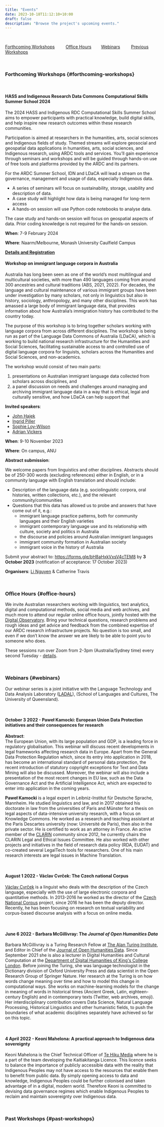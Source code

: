 ```yaml
---
title: "Events"
date: 2023-10-18T11:12:10+10:00
draft: false
description: "Browse the project's upcoming events."
---
```


<br>

[Forthcoming Workshops](#forthcoming-workshops) &emsp;&emsp;
[Office Hours](#office-hours)&emsp;&emsp;
[Webinars](#webinars) &emsp;&emsp;
[Previous Workshops](#previous-workshops)

<br>

### Forthcoming Workshops {#forthcoming-workshops}

<br>

#### HASS and Indigenous Research Data Commons Computational Skills Summer School 2024

The 2024 HASS and Indigenous RDC Computational Skills Summer School aims to empower participants with practical knowledge, build digital skills, and help inspire new research outcomes within these research communities.

Participation is aimed at researchers in the humanities, arts, social sciences and Indigenous fields of study. Themed streams will explore geosocial and geospatial data applications in humanities, arts, social sciences, and Indigenous research, using ARDC tools and services. You’ll gain experience through seminars and workshops and will be guided through hands-on use of free tools and platforms provided by the ARDC and its partners.

For the ARDC Summer School, IDN and LDaCA will lead a stream on the governance, management and usage of data, especially Indigenous data.

- A series of seminars will focus on sustainability, storage, usability and description of data.
- A case study will highlight how data is being managed for long-term access
- A hands-on session will use Python code notebooks to analyse data.

The case study and hands-on session will focus on geospatial aspects of data. Prior coding knowledge is not required for the hands-on session.

**When**: 7-9 February 2024

**Where**: Naarm/Melbourne, Monash University Caulfield Campus

**[Details and Registration](https://www.eventbrite.com.au/e/hass-and-indigenous-rdc-summer-school-tickets-753040463297)**

#### Workshop on immigrant language corpora in Australia

Australia has long been seen as one of the world’s most multilingual and multicultural societies, with more than 490 languages coming from around 300 ancestries and cultural traditions (ABS, 2021, 2022). For decades, the language and cultural maintenance of various immigrant groups have been under investigation by many scholars, not only in linguistics but also in history, sociology, anthropology, and many other disciplines. This work has amassed a large body of immigrant language data, that provides information about how Australia’s immigration history has contributed to the country today.

The purpose of this workshop is to bring together scholars working with language corpora from across different disciplines. The workshop is being run as part of the Language Data Commons of Australia (LDaCA), which is working to build national research infrastructure for the Humanities and Social Sciences, facilitating sustainable access to and controlled use of digital language corpora for linguists, scholars across the Humanities and Social Sciences, and non-academics.

The workshop would consist of two main parts:

1. presentations on Australian immigrant language data collected from scholars across disciplines, and
2. a panel discussion on needs and challenges around managing and archiving immigrant language data in a way that is ethical, legal and culturally sensitive, and how LDaCA can help support that

**Invited speakers**:

- [John Hajek](https://findanexpert.unimelb.edu.au/profile/13831-john-hajek)
- [Ingrid Piller](https://researchers.mq.edu.au/en/persons/ingrid-piller)
- [Sophie Loy-Wilson](https://www.sydney.edu.au/arts/about/our-people/academic-staff/sophie-loy-wilson.html)
- [Adrian Vickers](https://www.sydney.edu.au/arts/about/our-people/academic-staff/adrian-vickers.html)

**When**: 9-10 November 2023

**Where**: On campus, ANU

**Abstract submission**:

We welcome papers from linguistics and other disciplines. Abstracts should be of 250-300 words (excluding references) either in English, or in a community language with English translation and should include:

- Description of the language data (e.g. sociolinguistic corpora, oral histories, written collections, etc.), and the relevant community/communities
- Questions that this data has allowed us to probe and answers that have come out of it, e.g.:
  - immigrant language practice patterns, both for community languages and their English varieties
  - immigrant contemporary language use and its relationship with culture, society and politics in Australia
  - the discourse and policies around Australian immigrant languages
  - immigrant community formation in Australian society
  - immigrant voice in the history of Australia

Submit your abstract to: https://forms.gle/bH8aHxkVxsV4cTEM8 by **3 October 2023** (notification of acceptance: 17 October 2023)

**Organisers**: [Li Nguyen](mailto:li.nguyen@anu.edu.au) & Catherine Travis

<br>

### Office Hours {#office-hours}

We invite Australian researchers working with linguistics, text analytics, digital and computational methods, social media and web archives, and much more to attend our regular online office hours, jointly hosted with the [Digital Observatory](https://research.qut.edu.au/digitalobservatory/). Bring your technical questions, research problems and rough ideas and get advice and feedback from the combined expertise of our ARDC research infrastructure projects. No question is too small, and even if we don’t know the answer we are likely to be able to point you to someone who does.

These sessions run over Zoom from 2-3pm (Australia/Sydney time) every second Tuesday - [details](https://research.qut.edu.au/digitalobservatory/office-hours/).

<br>

### Webinars {#webinars}

Our webinar series is a joint initiative with the Language Technology and Data Analysis Laboratory ([LADAL](https://slcladal.github.io/index.html)), (School of Languages and Cultures, The University of Queensland).

<br>

#### October 3 2022 - Paweł Kamocki: European Union Data Protection initiatives and their consequences for research

**Abstract**:<br>
The European Union, with its large population and GDP, is a leading force in regulatory globalisation. This webinar will discuss recent developments in legal frameworks affecting research data in Europe. Apart from the General Data Protection Regulation which, since its entry into application in 2018, has become an international standard of personal data protection, the recent introduction of statutory copyright exceptions for Text and Data Mining will also be discussed. Moreover, the webinar will also include a presentation of the most recent changes in EU law, such as the Data Governance Act and the Artificial Intelligence Act, which are expected to enter into application in the coming years.

**Paweł Kamocki** is a legal expert in Leibniz-Institut für Deutsche Sprache, Mannheim. He studied linguistics and law, and in 2017 obtained his doctorate in law from the universities of Paris and Münster for a thesis on legal aspects of data-intensive university research, with a focus on Knowledge Commons. He worked as a research and teaching assistant at the Paris Descartes university (now: Université de Paris), then also in the private sector. He is certified to work as an attorney in France. An active member of the [CLARIN](https://www.clarin.eu/) community since 2012, he currently chairs the CLARIN Legal and Ethical Issues Committee. He also worked with other projects and initiatives in the field of research data policy (RDA, EUDAT) and co-created several LegalTech tools for researchers. One of his main research interests are legal issues in Machine Translation.

<br>

#### August 1 2022 - Václav Cvrček: The Czech national Corpus

[Václav Cvrček](https://ucnk.ff.cuni.cz/en/institute/people/vaclav-cvrcek-2/) is a linguist who deals with the description of the Czech language, especially with the use of large electronic corpora and quantitative methods. In 2013-2016 he worked as the director of the [Czech National Corpus](https://ucnk.ff.cuni.cz/en/) project, since 2016 he has been the deputy director. Recently, he has been focusing on research on textual variability and corpus-based discourse analysis with a focus on online media.

<br>

#### June 6 2022 - Barbara McGillivray: The _Journal of Open Humanities Data_

Barbara McGillivray is a Turing Research Fellow at [The Alan Turing Institute](https://www.turing.ac.uk/), and Editor in Chief of the [Journal of Open Humanities Data](https://openhumanitiesdata.metajnl.com/). Since September 2021 she is also a lecturer in Digital Humanities and Cultural Computation at the [Department of Digital Humanities of King's College London](https://www.kcl.ac.uk/ddh). Before joining the Turing, she was language technologist in the Dictionary division of Oxford University Press and data scientist in the Open Research Group of Springer Nature. Her research at the Turing is on how words change meaning over time and how to model this change in computational ways. She works on machine-learning models for the change in meaning of words in historical times (Ancient Greek, Latin, eighteen-century English) and in contemporary texts (Twitter, web archives, emoji). Her interdisciplinary contribution covers Data Science, Natural Language Processing, Historical Linguistics and other humanistic fields, to push the boundaries of what academic disciplines separately have achieved so far on this topic.

<br>

#### 4 April 2022 - Keoni Mahelona: A practical approach to Indigenous data sovereignty

Keoni Mahelona is the Chief Technical Officer of [Te Hiku Media](https://tehiku.nz/) where he is a part of the team developing the Kaitiakitanga Licence. This licence seeks to balance the importance of publicly accessible data with the reality that Indigenous Peoples may not have access to the resources that enable them to benefit from public data. By simply opening access to data and knowledge, Indigenous Peoples could be further colonised and taken advantage of in a digital, modern world. Therefore Keoni is committed to devising data governance regimes which enable Indigenous Peoples to reclaim and maintain sovereignty over Indigenous data.

<br>

### Past Workshops {#past-workshops}
